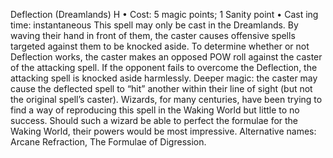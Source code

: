 Deflection (Dreamlands) H
• Cost:  5 magic points; 1 Sanity point
•
 Cast
ing time: instantaneous
This spell may only be cast in the Dreamlands. By waving 
their hand in front of them, the caster causes offensive 
spells targeted against them to be knocked aside. To 
determine whether or not Deflection works, the caster 
makes an opposed POW roll against the caster of the attacking spell. If the opponent fails to overcome the 
Deflection, the attacking spell is knocked aside harmlessly.
Deeper magic: the caster may cause the deflected spell 
to “hit” another within their line of sight (but not the 
original spell’s caster). Wizards, for many centuries, have been trying to find a way of reproducing this spell in the 
Waking World but little to no success. Should such a 
wizard be able to perfect the formulae for the Waking 
World, their powers would be most impressive.
Alternative names: Arcane Refraction, The Formulae of 
Digression.

